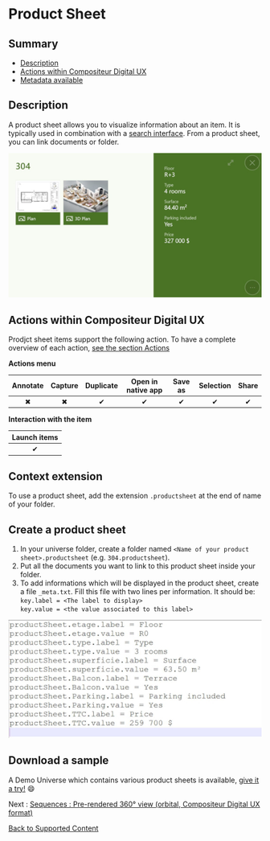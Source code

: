 # Product Sheet

## Summary
* [Description](#description)
* [Actions within Compositeur Digital UX](#actions-within-compositeur-digital-ux)
* [Metadata available](#metadata-available)

## Description

A product sheet allows you to visualize information about an item. It is typically used in combination with a [search interface](search.md). From a product sheet, you can link documents or folder. 

![Product sheet](../../img/content_product_sheet.JPG)

## Actions within Compositeur Digital UX

Prodjct sheet items support the following action. To have a complete overview of each action, [see the section Actions](actions.md)

**Actions menu**

| Annotate | Capture  | Duplicate | Open in native app | Save as  | Selection | Share    |
|:--------:|:--------:|:---------:|:------------------:|:--------:|:---------:|:--------:|
| &#x2716; | &#x2716; | &#x2714;  | &#x2714;           | &#x2714; | &#x2714;  | &#x2714; |

**Interaction with the item**

| Launch items |
|:------------:|
| &#x2714;     | 

## Context extension

To use a product sheet, add the extension `.productsheet` at the end of name of your folder.

## Create a product sheet

1. In your universe folder, create a folder named `<Name of your product sheet>.productsheet` (e.g. `304.productsheet`).
1. Put all the documents you want to link to this product sheet inside your folder. 
1. To add informations which will be displayed in the product sheet, create a file `_meta.txt`. Fill this file with two lines per information. It should be:<br/>
`key.label = <The label to display>` <br/>
`key.value = <the value associated to this label>`

![Product sheet meta](../../img/content_product_sheet_meta.JPG)

## Download a sample

A Demo Universe which contains various product sheets is available, [give it a try!](../Demo-Universe.zip) &#x1f604;

Next : [Sequences : Pre-rendered 360° view (orbital, Compositeur Digital UX format)](sequences.md)

[Back to Supported Content](index.md)
